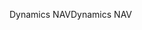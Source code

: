 <span data-ttu-id="fcd49-101">Dynamics NAV</span><span class="sxs-lookup"><span data-stu-id="fcd49-101">Dynamics NAV</span></span>